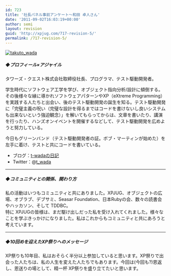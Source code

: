 ```yaml
---
id: 723
title: '社長パネル事前アンケート～和田 卓人さん'
date: '2011-09-02T16:03:19+00:00'
author: semi
layout: revision
guid: 'http://xpjug.com/717-revision-5/'
permalink: /717-revision-5/
---
```


[![](http://xpjug.com/wp-content/uploads/2011/09/takuto_wada.gif "takuto_wada")](http://xpjug.com/wp-content/uploads/2011/09/takuto_wada.gif)

##### ◆プロフィール×アジャイル

タワーズ・クエスト株式会社取締役社長、プログラマ、テスト駆動開発者。

学生時代にソフトウェア工学を学び、オブジェクト指向分析/設計に傾倒する。その後様々な縁に導かれソフトウェアパターンやXP（eXtreme Programming）を実践する人たちと出会い、後のテスト駆動開発の誕生を知る。テスト駆動開発に「完璧主義の呪い（完璧な設計を得るまではコードを書けないし良いシステムも出来ないという強迫観念）」を解いてもらってからは、文章を書いたり、講演を行ったり、ハンズオンイベントを開催するなどして、テスト駆動開発を広めようと努力している。

今日もグリーンバンド（テスト駆動開発者の証。ボブ・マーティンが始めた）を左手に着け、テストと共にコードを書いている。

- ブログ：[t-wadaの日記](http://d.hatena.ne.jp/t-wada)
- Twitter：@[t\_wada](http://twitter.com/#!/t_wada)

---

##### ◆コミュニティとの関係、関わり方

私の活動はいつもコミュニティと共にありました。XPJUG、オブジェクトの広場、オブラブ、デブサミ、Seasar Foundation、日本Rubyの会、数々の読書会やハッカソン、そして TDDBC。  
特に XPJUGの皆様は、まだ駆け出しだった私を受け入れてくれました。様々なことを学ぶきっかけになりました。私はこれからもコミュニティと共にあろうと考えています。

---

##### ◆10回めを迎えたXP祭りへのメッセージ

XP祭りも10年目、私はおそらく半分以上参加していると思います。XP祭りで出会った人たちは、私の人生を変えた人たちでもあります。今回は(今回も?)恩返し、恩送りの場として、精一杯 XP祭りを盛り立てたいと思います。